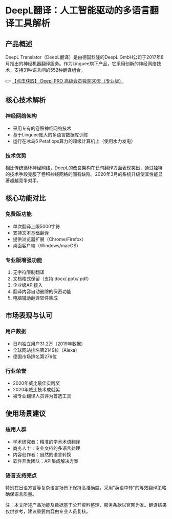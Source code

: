 # DeepL翻译：人工智能驱动的多语言翻译工具解析

## 产品概述
DeepL Translator（DeepL翻译）是由德国科隆的DeepL GmbH公司于2017年8月推出的神经机器翻译服务。作为Linguee旗下产品，它采用创新的神经网络技术，支持31种语言间的552种翻译组合。

👉 [【点击获取】 Deepl PRO 高级会员独享30天（专业版） ](https://bit.ly/DEepl)

## 核心技术解析
### 神经网络架构
- 采用专有的卷积神经网络技术
- 基于Linguee庞大的多语言数据库训练
- 运行在冰岛5 Petaflops算力的超级计算机上（使用水力发电）

### 技术优势
相比传统循环神经网络，DeepL的改良架构在长句翻译方面表现突出，通过独特的技术手段克服了卷积神经网络的固有缺陷。2020年3月的系统升级使其性能显著超越竞争对手。

## 核心功能对比
### 免费版功能
- 单次翻译上限5000字符
- 支持文本基础翻译
- 提供浏览器扩展（Chrome/Firefox）
- 桌面客户端（Windows/macOS）

### 专业版增强功能
1. 无字符限制翻译
2. 文档格式保留（支持.docx/.pptx/.pdf）
3. 企业级API接入
4. 翻译内容自动删除的保密功能
5. 电脑辅助翻译软件集成

## 市场表现与认可
### 用户数据
- 日均独立用户31.2万（2019年数据）
- 全球网站排名第2149位（Alexa）
- 德国市场排名第276位

### 行业荣誉
- 2020年威比最佳实践奖
- 2020年威比技术成就奖
- 被专业翻译人员评为首选工具

## 使用场景建议
### 适用人群
- 学术研究者：精准的学术术语翻译
- 商务人士：专业文档的多语言处理
- 内容创作者：自然的语言转换
- 软件开发团队：API集成解决方案

### 语言支持亮点
特别在日语方言等复杂语言场景下保持高准确度，采用"英语中转"的等效翻译策略确保语言质量。

注：本文所述产品功能及数据基于公开资料整理，服务条款以官网为准。翻译结果仅供参考，建议重要内容由专业人员复核。